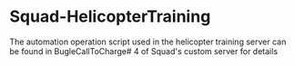 # Squad-HelicopterTraining
The automation operation script used in the helicopter training server can be found in BugleCallToCharge# 4 of Squad's custom server for details
